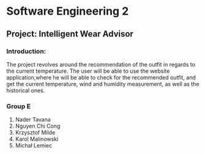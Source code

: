 # Software Engineering 2
## Project: Intelligent Wear Advisor
### Introduction: 
The  project  revolves  around  the  recommendation  of  the  outfit  in  regards  to the current temperature. The user will be able to use the website application,where he will be able to check for the recommended outfit, and get the current temperature, wind and humidity measurement, as well as the historical ones.

### Group E
1. Nader Tavana
2. Nguyen Chi Cong
3. Krzysztof Milde
4. Karol Malinowski
5. Michał Lemiec

